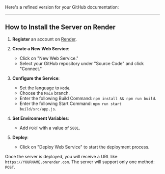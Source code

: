 Here's a refined version for your GitHub documentation:

---

## How to Install the Server on Render

1. **Register** an account on [Render](https://render.com/).

2. **Create a New Web Service**:
    - Click on "New Web Service."
    - Select your GitHub repository under "Source Code" and click "Connect."

3. **Configure the Service**:
    - Set the language to `Node`.
    - Choose the `Main` branch.
    - Enter the following Build Command: `npm install && npm run build`.
    - Enter the following Start Command: `npm run start build/src/app.js`.

4. **Set Environment Variables**:
    - Add `PORT` with a value of `5001`.

5. **Deploy**:
    - Click on "Deploy Web Service" to start the deployment process.

Once the server is deployed, you will receive a URL like `https://YOURNAME.onrender.com`. The server will support only one method: `POST`.
